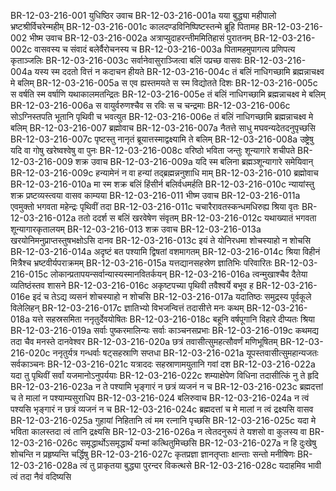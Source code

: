 BR-12-03-216-001  	युधिष्ठिर उवाच
BR-12-03-216-001a	यया बुद्ध्या महीपालो भ्रष्टश्रीर्विचरेन्महीम्
BR-12-03-216-001c	कालदण्डविनिष्पिष्टस्तन्मे ब्रूहि पितामह
BR-12-03-216-002  	भीष्म उवाच
BR-12-03-216-002a	अत्राप्युदाहरन्तीममितिहासं पुरातनम्
BR-12-03-216-002c	वासवस्य च संवादं बलेर्वैरोचनस्य च
BR-12-03-216-003a	पितामहमुपागत्य प्रणिपत्य कृताञ्जलिः
BR-12-03-216-003c	सर्वानेवासुराञ्जित्वा बलिं पप्रच्छ वासवः
BR-12-03-216-004a	यस्य स्म ददतो वित्तं न कदाचन हीयते
BR-12-03-216-004c	तं बलिं नाधिगच्छामि ब्रह्मन्नाचक्ष्व मे बलिम्
BR-12-03-216-005a	स एव ह्यस्तमयते स स्म विद्योतते दिशः
BR-12-03-216-005c	स वर्षति स्म वर्षाणि यथाकालमतन्द्रितः
BR-12-03-216-005e	तं बलिं नाधिगच्छामि ब्रह्मन्नाचक्ष्व मे बलिम्
BR-12-03-216-006a	स वायुर्वरुणश्चैव स रविः स च चन्द्रमाः
BR-12-03-216-006c	सोऽग्निस्तपति भूतानि पृथिवी च भवत्युत
BR-12-03-216-006e	तं बलिं नाधिगच्छामि ब्रह्मन्नाचक्ष्व मे बलिम्
BR-12-03-216-007  	ब्रह्मोवाच
BR-12-03-216-007a	नैतत्ते साधु मघवन्यदेतदनुपृच्छसि
BR-12-03-216-007c	पृष्टस्तु नानृतं ब्रूयात्तस्माद्वक्ष्यामि ते बलिम्
BR-12-03-216-008a	उष्ट्रेषु यदि वा गोषु खरेष्वश्वेषु वा पुनः
BR-12-03-216-008c	वरिष्ठो भविता जन्तुः शून्यागारे शचीपते
BR-12-03-216-009  	शक्र उवाच
BR-12-03-216-009a	यदि स्म बलिना ब्रह्मञ्शून्यागारे समेयिवान्
BR-12-03-216-009c	हन्यामेनं न वा हन्यां तद्ब्रह्मन्ननुशाधि माम्
BR-12-03-216-010  	ब्रह्मोवाच
BR-12-03-216-010a	मा स्म शक्र बलिं हिंसीर्न बलिर्वधमर्हति
BR-12-03-216-010c	न्यायांस्तु शक्र प्रष्टव्यस्त्वया वासव काम्यया
BR-12-03-216-011  	भीष्म उवाच
BR-12-03-216-011a	एवमुक्तो भगवता महेन्द्रः पृथिवीं तदा
BR-12-03-216-011c	चचारैरावतस्कन्धमधिरुह्य श्रिया वृतः
BR-12-03-216-012a	ततो ददर्श स बलिं खरवेषेण संवृतम्
BR-12-03-216-012c	यथाख्यातं भगवता शून्यागारकृतालयम्
BR-12-03-216-013  	शक्र उवाच
BR-12-03-216-013a	खरयोनिमनुप्राप्तस्तुषभक्षोऽसि दानव
BR-12-03-216-013c	इयं ते योनिरधमा शोचस्याहो न शोचसि
BR-12-03-216-014a	अदृष्टं बत पश्यामि द्विषतां वशमागतम्
BR-12-03-216-014c	श्रिया विहीनं मित्रैश्च भ्रष्टवीर्यपराक्रमम्
BR-12-03-216-015a	यत्तद्यानसहस्रेण ज्ञातिभिः परिवारितः
BR-12-03-216-015c	लोकान्प्रतापयन्सर्वान्यास्यस्मानवितर्कयन्
BR-12-03-216-016a	त्वन्मुखाश्चैव दैतेया व्यतिष्ठंस्तव शासने
BR-12-03-216-016c	अकृष्टपच्या पृथिवी तवैश्वर्ये बभूव ह
BR-12-03-216-016e	इदं च तेऽद्य व्यसनं शोचस्याहो न शोचसि
BR-12-03-216-017a	यदातिष्ठः समुद्रस्य पूर्वकूले विलेलिहन्
BR-12-03-216-017c	ज्ञातिभ्यो विभजन्वित्तं तदासीत्ते मनः कथम्
BR-12-03-216-018a	यत्ते सहस्रसमिता ननृतुर्देवयोषितः
BR-12-03-216-018c	बहूनि वर्षपूगानि विहारे दीप्यतः श्रिया
BR-12-03-216-019a	सर्वाः पुष्करमालिन्यः सर्वाः काञ्चनसप्रभाः
BR-12-03-216-019c	कथमद्य तदा चैव मनस्ते दानवेश्वर
BR-12-03-216-020a	छत्रं तवासीत्सुमहत्सौवर्णं मणिभूषितम्
BR-12-03-216-020c	ननृतुर्यत्र गन्धर्वाः षट्सहस्राणि सप्तधा
BR-12-03-216-021a	यूपस्तवासीत्सुमहान्यजतः सर्वकाञ्चनः
BR-12-03-216-021c	यत्राददः सहस्राणामयुतानि गवां दश
BR-12-03-216-022a	यदा तु पृथिवीं सर्वां यजमानोऽनुपर्ययाः
BR-12-03-216-022c	शम्याक्षेपेण विधिना तदासीत्किं नु ते हृदि
BR-12-03-216-023a	न ते पश्यामि भृङ्गारं न छत्रं व्यजनं न च
BR-12-03-216-023c	ब्रह्मदत्तां च ते मालां न पश्याम्यसुराधिप
BR-12-03-216-024  	बलिरुवाच
BR-12-03-216-024a	न त्वं पश्यसि भृङ्गारं न छत्रं व्यजनं न च
BR-12-03-216-024c	ब्रह्मदत्तां च मे मालां न त्वं द्रक्ष्यसि वासव
BR-12-03-216-025a	गुहायां निहितानि त्वं मम रत्नानि पृच्छसि
BR-12-03-216-025c	यदा मे भविता कालस्तदा त्वं तानि द्रक्ष्यसि
BR-12-03-216-026a	न त्वेतदनुरूपं ते यशसो वा कुलस्य वा
BR-12-03-216-026c	समृद्धार्थोऽसमृद्धार्थं यन्मां कत्थितुमिच्छसि
BR-12-03-216-027a	न हि दुःखेषु शोचन्ति न प्रहृष्यन्ति चर्द्धिषु
BR-12-03-216-027c	कृतप्रज्ञा ज्ञानतृप्ताः क्षान्ताः सन्तो मनीषिणः
BR-12-03-216-028a	त्वं तु प्राकृतया बुद्ध्या पुरन्दर विकत्थसे
BR-12-03-216-028c	यदाहमिव भावी त्वं तदा नैवं वदिष्यसि


